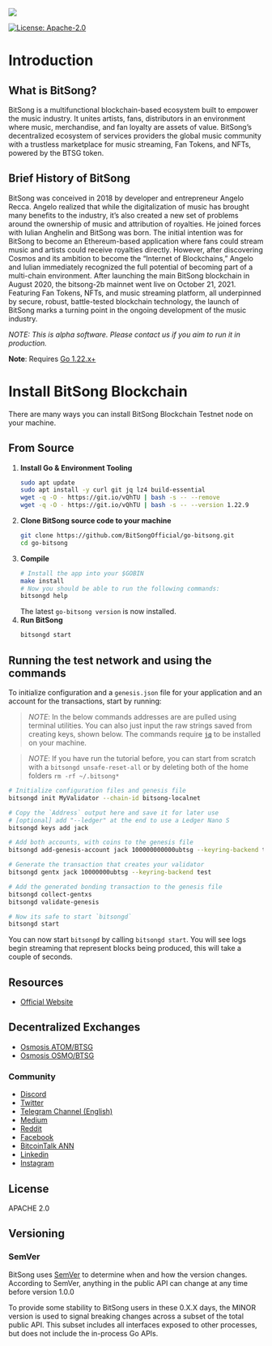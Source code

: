 <p><img src="banner.png"></p>

[![License: Apache-2.0](https://img.shields.io/badge/License-Apache--2.0-yellow.svg)](https://github.com/BitSongOfficial/go-bitsong/blob/master/LICENSE)

# Introduction

## What is BitSong?

BitSong is a multifunctional blockchain-based ecosystem built to empower the music industry. It unites artists, fans, distributors in an environment where music, merchandise, and fan loyalty are assets of value. BitSong’s decentralized ecosystem of services providers the global music community with a trustless marketplace for music streaming, Fan Tokens, and NFTs, powered by the BTSG token.

## Brief History of BitSong

BitSong was conceived in 2018 by developer and entrepreneur Angelo Recca. Angelo realized that while the digitalization of music has brought many benefits to the industry, it’s also created a new set of problems around the ownership of music and attribution of royalties. He joined forces with Iulian Anghelin and BitSong was born.
The initial intention was for BitSong to become an Ethereum-based application where fans could stream music and artists could receive royalties directly. However, after discovering Cosmos and its ambition to become the “Internet of Blockchains,” Angelo and Iulian immediately recognized the full potential of becoming part of a multi-chain environment.
After launching the main BitSong blockchain in August 2020, the bitsong-2b mainnet went live on October 21, 2021. Featuring Fan Tokens, NFTs, and music streaming platform, all underpinned by secure, robust, battle-tested blockchain technology, the launch of BitSong marks a turning point in the ongoing development of the music industry.

_NOTE: This is alpha software. Please contact us if you aim to run it in production._

**Note**: Requires [Go 1.22.x+](https://golang.org/dl/)

# Install BitSong Blockchain

There are many ways you can install BitSong Blockchain Testnet node on your machine.

## From Source
1. **Install Go & Environment Tooling** 
    ```bash
	sudo apt update
	sudo apt install -y curl git jq lz4 build-essential
    wget -q -O - https://git.io/vQhTU | bash -s -- --remove
    wget -q -O - https://git.io/vQhTU | bash -s -- --version 1.22.9
    ```
2. **Clone BitSong source code to your machine**
    ```bash
    git clone https://github.com/BitSongOfficial/go-bitsong.git
    cd go-bitsong
    ```
  3. **Compile**
		```bash
		# Install the app into your $GOBIN
		make install
		# Now you should be able to run the following commands:
		bitsongd help
		```
		The latest `go-bitsong version` is now installed.
3. **Run BitSong**
	```bash
	bitsongd start
	```

## Running the test network and using the commands

To initialize configuration and a `genesis.json` file for your application and an account for the transactions, start by running:

>  _*NOTE*_: In the below commands addresses are are pulled using terminal utilities. You can also just input the raw strings saved from creating keys, shown below. The commands require [`jq`](https://stedolan.github.io/jq/download/) to be installed on your machine.

>  _*NOTE*_: If you have run the tutorial before, you can start from scratch with a `bitsongd unsafe-reset-all` or by deleting both of the home folders `rm -rf ~/.bitsong*`

```bash
# Initialize configuration files and genesis file
bitsongd init MyValidator --chain-id bitsong-localnet

# Copy the `Address` output here and save it for later use
# [optional] add "--ledger" at the end to use a Ledger Nano S
bitsongd keys add jack

# Add both accounts, with coins to the genesis file
bitsongd add-genesis-account jack 100000000000ubtsg --keyring-backend test

# Generate the transaction that creates your validator
bitsongd gentx jack 10000000ubtsg --keyring-backend test

# Add the generated bonding transaction to the genesis file
bitsongd collect-gentxs
bitsongd validate-genesis

# Now its safe to start `bitsongd`
bitsongd start
```

You can now start `bitsongd` by calling `bitsongd start`. You will see logs begin streaming that represent blocks being produced, this will take a couple of seconds.

## Resources
- [Official Website](https://bitsong.io)

## Decentralized Exchanges
- [Osmosis ATOM/BTSG](https://app.osmosis.zone/?from=ATOM&to=BTSG)
- [Osmosis OSMO/BTSG](https://app.osmosis.zone/?from=OSMO&to=BTSG)

### Community
- [Discord](https://discord.gg/mZC9Yk3)
- [Twitter](https://twitter.com/BitSongOfficial)
- [Telegram Channel (English)](https://t.me/BitSongOfficial)
- [Medium](https://medium.com/@BitSongOfficial)
- [Reddit](https://www.reddit.com/r/bitsong/)
- [Facebook](https://www.facebook.com/BitSongOfficial)
- [BitcoinTalk ANN](https://bitcointalk.org/index.php?topic=2850943)
- [Linkedin](https://www.linkedin.com/company/bitsong)
- [Instagram](https://www.instagram.com/bitsong_official/)

## License

APACHE 2.0

## Versioning

### SemVer

BitSong uses [SemVer](http://semver.org/) to determine when and how the version changes.
According to SemVer, anything in the public API can change at any time before version 1.0.0

To provide some stability to BitSong users in these 0.X.X days, the MINOR version is used
to signal breaking changes across a subset of the total public API. This subset includes all
interfaces exposed to other processes, but does not include the in-process Go APIs.
